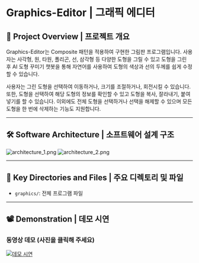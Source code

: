 # Graphics-Editor | 그래픽 에디터

## 🌟 Project Overview | 프로젝트 개요

Graphics-Editor는 Composite 패턴을 적용하여 구현한 그림판 프로그램입니다. 사용자는 사각형, 원, 타원, 폴리곤, 선, 삼각형 등 다양한 도형을 그릴 수 있고 도형을 그린 후 AI 도형 꾸미기 챗봇을 통해 자연어를 사용하여 도형의 색상과 선의 두께를 쉽게 수정할 수 있습니다.

사용자는 그린 도형을 선택하여 이동하거나, 크기를 조절하거나, 회전시킬 수 있습니다. 또한, 도형을 선택하여 해당 도형의 정보를 확인할 수 있고 도형을 복사, 잘라내기, 붙여넣기를 할 수 있습니다. 이외에도 전체 도형을 선택하거나 선택을 해제할 수 있으며 모든 도형을 한 번에 삭제하는 기능도 지원합니다.

---

## 🛠️ Software Architecture | 소프트웨어 설계 구조
![architecture_1.png](https://github.com/user-attachments/assets/e5da56f6-da7b-4c44-8af1-ae9c56495f51)
![architecture_2.png](https://github.com/user-attachments/assets/adbc2b7c-fb91-4c6d-9bae-a7454e5d45d9)

---

## 📁 Key Directories and Files | 주요 디렉토리 및 파일

- `graphics/`: 전체 프로그램 파일

---

## 📽️ Demonstration | 데모 시연

### 동영상 데모 (사진을 클릭해 주세요)
[![데모 시연](https://github.com/user-attachments/assets/700d4e2f-6fe3-41d0-9328-4a57ae81ccd7)](https://www.youtube.com/watch?v=azahF8AcTq4)
